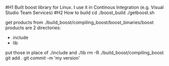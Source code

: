 #H1 Built boost library for Linux.
I use it in Continous Integration (e.g. Visual Studio Team Services)
#H2 How to build
cd ./boost_build
./getboost.sh

get products from ./build_boost/compiling_boost/boost_binaries/boost
products are 2 directories: 
* include
* lib

put those in place of ./include and ./lib
rm -R ./build_boost/compiling_boost
git add .
git commit -m 'my version'

